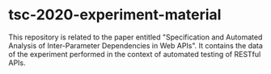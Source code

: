 # tsc-2020-experiment-material
This repository is related to the paper entitled "Specification and Automated Analysis of Inter-Parameter Dependencies in Web APIs". It contains the data of the experiment performed in the context of automated testing of RESTful APIs.
